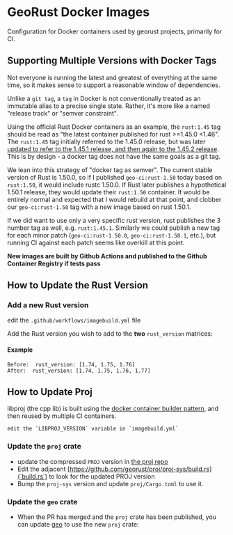 # GeoRust Docker Images

Configuration for Docker containers used by georust projects, primarily for CI.

## Supporting Multiple Versions with Docker Tags

Not everyone is running the latest and greatest of everything at the same time,
so it makes sense to support a reasonable window of dependencies.

Unlike a `git tag`, a `tag` in Docker is not conventionally treated as an
immutable alias to a precise single state. Rather, it's more like a named
"release track" or "semver constraint".

Using the official Rust Docker containers as an example, the `rust:1.45` tag
should be read as "the latest container published for rust >=1.45.0 <1.46". The
`rust:1.45` tag initially referred to the 1.45.0 release, but was
later [updated to refer to the 1.45.1 release, and then again to the 1.45.2
release](https://hub.docker.com/_/rust?tab=tags&page=1&ordering=last_updated&name=1.45).
This is by design - a docker tag does not have the same goals as a git tag.

We lean into this strategy of "docker tag as semver". The current stable
version of Rust is 1.50.0, so if I published `geo-ci:rust-1.50` today based on
`rust:1.50`, it would include rustc 1.50.0. If Rust later publishes a
hypothetical 1.50.1 release, they would update their `rust:1.50` container.  It
would be entirely normal and expected that I would rebuild at that point, and
clobber our `geo-ci:rust-1.50` tag with a new image based on rust 1.50.1.

If we did want to use only a very specific rust version, rust publishes the 3
number tag as well, e.g. `rust:1.45.1`. Similarly we could publish a new tag
for each minor patch (`geo-ci:rust-1.50.0`, `geo-ci:rust-1.50.1`, etc.), but
running CI against each patch seems like overkill at this point.

**New images are built by Github Actions and published to the Github Container Registry if tests pass**

## How to Update the Rust Version


### Add a new Rust version

edit the `.github/workflows/imagebuild.yml` file

Add the Rust version you wish to add to the **two** `rust_version` matrices:  

#### Example

    Before:  rust_version: [1.74, 1.75, 1.76]
    After:  rust_version: [1.74, 1.75, 1.76, 1.77]

## How to Update Proj

libproj (the cpp lib) is built using the [docker container builder
pattern](https://docs.docker.com/develop/develop-images/multistage-build/), and
then reused by multiple CI containers.

    edit the `LIBPROJ_VERSION` variable in `imagebuild.yml`


### Update the `proj` crate

- update the compressed `PROJ` version in [the proj repo](https://github.com/georust/proj/proj-sys/PROJSRC)
- Edit the adjacent [https://github.com/georust/proj/proj-sys/build.rs](`build.rs`) to look for the updated PROJ version
- Bump the `proj-sys` version and update `proj/Cargo.toml` to use it.

### Update the `geo` crate

- When the PR has merged and the `proj` crate has been published, you can update [geo](https://github.com/georust/geo) to use the new `proj` crate:

